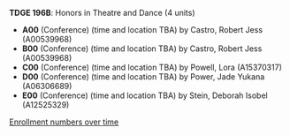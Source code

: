 **TDGE 196B**: Honors in Theatre and Dance (4 units)

- **A00** (Conference) (time and location TBA) by Castro, Robert Jess (A00539968)
- **B00** (Conference) (time and location TBA) by Castro, Robert Jess (A00539968)
- **C00** (Conference) (time and location TBA) by Powell, Lora (A15370317)
- **D00** (Conference) (time and location TBA) by Power, Jade Yukana (A06306689)
- **E00** (Conference) (time and location TBA) by Stein, Deborah Isobel (A12525329)

[Enrollment numbers over time](./TDGE196B.tsv)
